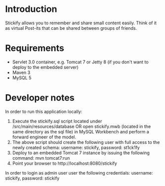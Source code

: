 # Introduction

Stickify allows you to remember and share small content easily. Think of it as virtual Post-its that can be shared between groups of friends.

# Requirements
- Servlet 3.0 container, e.g. Tomcat 7 or Jetty 8 (if you don't want to deploy to the embedded server)
- Maven 3
- MySQL 5

# Developer notes

In order to run this application locally:

1. Execute the stickify.sql script located under /src/main/resources/database OR open stickify.mwb (located in the same directory as the sql file) in MySQL Workbench and perform a forward engineer of the model.
2. The above script should create the following user with full access to the newly created schema: username: stickify, password: st1ck1fy
3. Deploy to an embedded Tomcat 7 instance by issuing the following command: mvn tomcat7:run  
4. Point your browser to http://localhost:8080/stickify

In order to login as admin user user the following credentials:
username: stickify, password: stickify